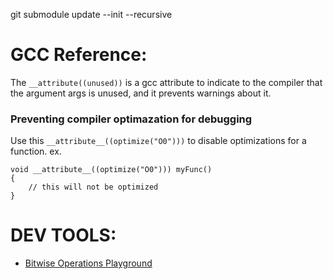 git submodule update --init --recursive



# GCC Reference:

The `__attribute((unused))` is a gcc attribute to indicate to the compiler that the argument args is unused, and it prevents warnings about it.

### Preventing compiler optimazation for debugging
Use this `__attribute__((optimize("O0")))` to disable optimizations for a function.
ex.
```
void __attribute__((optimize("O0"))) myFunc()
{
    // this will not be optimized
}
```

# DEV TOOLS:
- [Bitwise Operations Playground](https://bitwisecmd.com/)